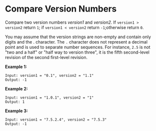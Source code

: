 # Compare Version Numbers

Compare two version numbers _version1_ and _version2_.
If `version1 > version2` return `1`; if `version1 < version2` return `-1`;otherwise return `0`.

You may assume that the version strings are non-empty and contain only digits and the . character.
The `.` character does not represent a decimal point and is used to separate number sequences.
For instance, `2.5` is not "two and a half" or "half way to version three", it is the fifth second-level revision of the second first-level revision.

**Example 1:**

```pseudo
Input: version1 = "0.1", version2 = "1.1"
Output: -1
```

**Example 2:**

```pseudo
Input: version1 = "1.0.1", version2 = "1"
Output: 1
```

**Example 3:**

```pseudo
Input: version1 = "7.5.2.4", version2 = "7.5.3"
Output: -1
```

